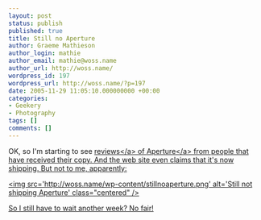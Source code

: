 ```yaml
---
layout: post
status: publish
published: true
title: Still no Aperture
author: Graeme Mathieson
author_login: mathie
author_email: mathie@woss.name
author_url: http://woss.name/
wordpress_id: 197
wordpress_url: http://woss.name/?p=197
date: 2005-11-29 11:05:10.000000000 +00:00
categories:
- Geekery
- Photography
tags: []
comments: []
---
```

OK, so I'm starting to see <a href="http:&#47;&#47;www.jennandlucien.net&#47;lucien&#47;archives&#47;2005&#47;11&#47;aperture_mini_r.html">reviews<&#47;a> of <a href="http:&#47;&#47;www.apple.com&#47;aperture&#47;">Aperture<&#47;a> from people that have received their copy.  And the web site even claims that it's now shipping.  But not to me, apparently:

<img src='http:&#47;&#47;woss.name&#47;wp-content&#47;stillnoaperture.png' alt='Still not shipping Aperture' class="centered" &#47;>

So I still have to wait another week?  No fair!
